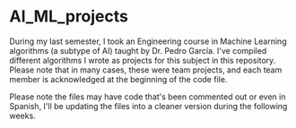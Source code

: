 # AI_ML_projects
During my last semester, I took an Engineering course in Machine Learning algorithms (a subtype of AI) taught by Dr. Pedro García. I've compiled different algorithms I wrote as projects for this subject in this repository. Please note that in many cases, these were team projects, and each team member is acknowledged at the beginning of the code file.

Please note the files may have code that's been commented out or even in Spanish, I'll be updating the files into a cleaner version during the following weeks.
